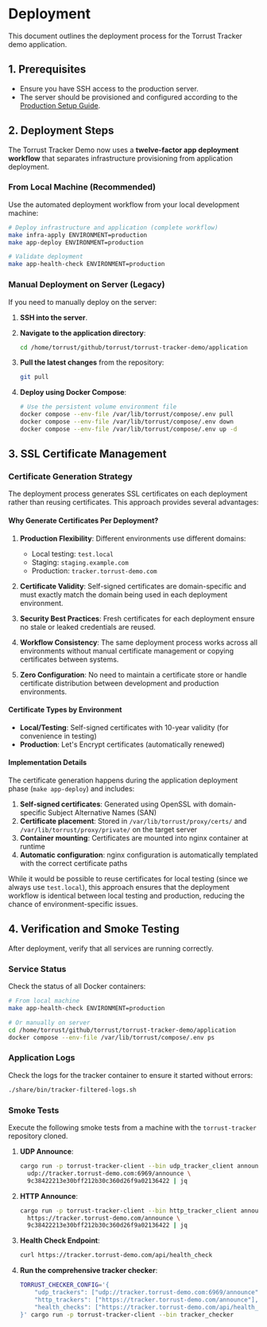 # Deployment

This document outlines the deployment process for the Torrust Tracker demo application.

## 1. Prerequisites

- Ensure you have SSH access to the production server.
- The server should be provisioned and configured according to the
  [Production Setup Guide](./production-setup.md).

## 2. Deployment Steps

The Torrust Tracker Demo now uses a **twelve-factor app deployment workflow**
that separates infrastructure provisioning from application deployment.

### From Local Machine (Recommended)

Use the automated deployment workflow from your local development machine:

```bash
# Deploy infrastructure and application (complete workflow)
make infra-apply ENVIRONMENT=production
make app-deploy ENVIRONMENT=production

# Validate deployment
make app-health-check ENVIRONMENT=production
```

### Manual Deployment on Server (Legacy)

If you need to manually deploy on the server:

1. **SSH into the server**.

2. **Navigate to the application directory**:

   ```bash
   cd /home/torrust/github/torrust/torrust-tracker-demo/application
   ```

3. **Pull the latest changes** from the repository:

   ```bash
   git pull
   ```

4. **Deploy using Docker Compose**:

   ```bash
   # Use the persistent volume environment file
   docker compose --env-file /var/lib/torrust/compose/.env pull
   docker compose --env-file /var/lib/torrust/compose/.env down
   docker compose --env-file /var/lib/torrust/compose/.env up -d
   ```

## 3. SSL Certificate Management

### Certificate Generation Strategy

The deployment process generates SSL certificates on each deployment rather than
reusing certificates. This approach provides several advantages:

#### Why Generate Certificates Per Deployment?

1. **Production Flexibility**: Different environments use different domains:
   - Local testing: `test.local`
   - Staging: `staging.example.com`
   - Production: `tracker.torrust-demo.com`

2. **Certificate Validity**: Self-signed certificates are domain-specific and must
   exactly match the domain being used in each deployment environment.

3. **Security Best Practices**: Fresh certificates for each deployment ensure no
   stale or leaked credentials are reused.

4. **Workflow Consistency**: The same deployment process works across all
   environments without manual certificate management or copying certificates
   between systems.

5. **Zero Configuration**: No need to maintain a certificate store or handle
   certificate distribution between development and production environments.

#### Certificate Types by Environment

- **Local/Testing**: Self-signed certificates with 10-year validity (for convenience in testing)
- **Production**: Let's Encrypt certificates (automatically renewed)

#### Implementation Details

The certificate generation happens during the application deployment phase
(`make app-deploy`) and includes:

1. **Self-signed certificates**: Generated using OpenSSL with domain-specific
   Subject Alternative Names (SAN)
2. **Certificate placement**: Stored in `/var/lib/torrust/proxy/certs/` and
   `/var/lib/torrust/proxy/private/` on the target server
3. **Container mounting**: Certificates are mounted into nginx container at runtime
4. **Automatic configuration**: nginx configuration is automatically templated
   with the correct certificate paths

While it would be possible to reuse certificates for local testing (since we
always use `test.local`), this approach ensures that the deployment workflow is
identical between local testing and production, reducing the chance of
environment-specific issues.

## 4. Verification and Smoke Testing

After deployment, verify that all services are running correctly.

### Service Status

Check the status of all Docker containers:

```bash
# From local machine
make app-health-check ENVIRONMENT=production

# Or manually on server
cd /home/torrust/github/torrust/torrust-tracker-demo/application
docker compose --env-file /var/lib/torrust/compose/.env ps
```

### Application Logs

Check the logs for the tracker container to ensure it started without errors:

```bash
./share/bin/tracker-filtered-logs.sh
```

### Smoke Tests

Execute the following smoke tests from a machine with the `torrust-tracker` repository cloned.

1. **UDP Announce**:

   ```bash
   cargo run -p torrust-tracker-client --bin udp_tracker_client announce \
     udp://tracker.torrust-demo.com:6969/announce \
     9c38422213e30bff212b30c360d26f9a02136422 | jq
   ```

2. **HTTP Announce**:

   ```bash
   cargo run -p torrust-tracker-client --bin http_tracker_client announce \
     https://tracker.torrust-demo.com/announce \
     9c38422213e30bff212b30c360d26f9a02136422 | jq
   ```

3. **Health Check Endpoint**:

   ```bash
   curl https://tracker.torrust-demo.com/api/health_check
   ```

4. **Run the comprehensive tracker checker**:

   ```bash
   TORRUST_CHECKER_CONFIG='{
       "udp_trackers": ["udp://tracker.torrust-demo.com:6969/announce"],
       "http_trackers": ["https://tracker.torrust-demo.com/announce"],
       "health_checks": ["https://tracker.torrust-demo.com/api/health_check"]
   }' cargo run -p torrust-tracker-client --bin tracker_checker
   ```
